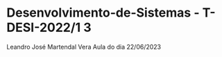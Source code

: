 # Desenvolvimento-de-Sistemas - T-DESI-2022/1 3
Leandro José Martendal Vera
Aula do dia 22/06/2023

